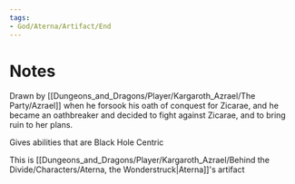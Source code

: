 ```yaml
---
tags:
- God/Aterna/Artifact/End
---
```


# Notes
Drawn by [[Dungeons_and_Dragons/Player/Kargaroth_Azrael/The Party/Azrael]] when he forsook his oath of conquest for Zicarae, and he became an oathbreaker and decided to fight against Zicarae, and to bring ruin to her plans.

Gives abilities that are Black Hole Centric

This is [[Dungeons_and_Dragons/Player/Kargaroth_Azrael/Behind the Divide/Characters/Aterna, the Wonderstruck|Aterna]]'s artifact